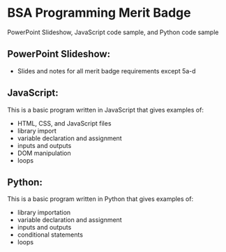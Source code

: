 # BSA Programming Merit Badge
PowerPoint Slideshow, JavaScript code sample, and Python code sample

## PowerPoint Slideshow:
* Slides and notes for all merit badge requirements except 5a-d

## JavaScript:
This is a basic program written in JavaScript that gives examples of:
* HTML, CSS, and JavaScript files
* library import
* variable declaration and assignment
* inputs and outputs
* DOM manipulation
* loops

## Python:
This is a basic program written in Python that gives examples of:
* library importation
* variable declaration and assignment
* inputs and outputs
* conditional statements
* loops